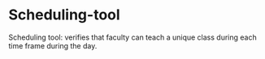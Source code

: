 # Scheduling-tool
Scheduling tool: verifies that faculty can teach a unique class during each time frame during the day.
